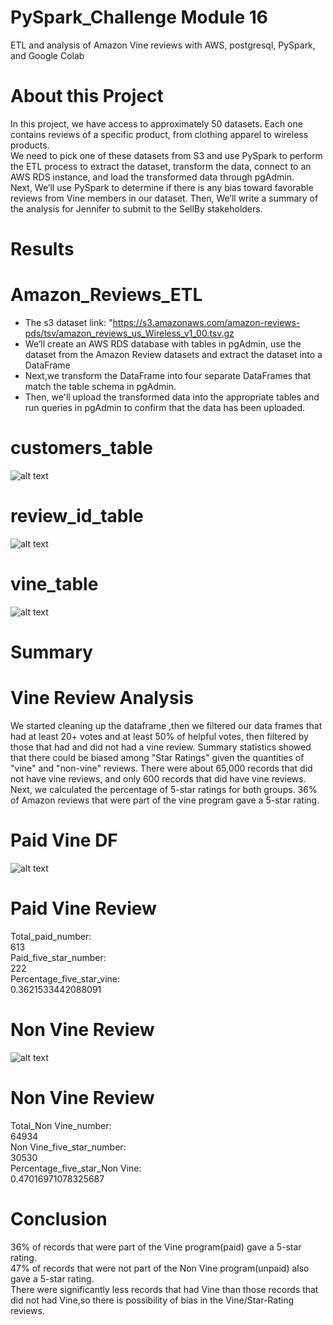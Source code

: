 # PySpark_Challenge Module 16 
ETL and analysis of Amazon Vine reviews with AWS, postgresql, PySpark, and Google Colab</b> 
# <b>About this Project</b> 
In this project, we have access to approximately 50 datasets. Each one contains reviews of a specific product, from clothing apparel to wireless products.</br> We need to pick one of these datasets from S3 and use PySpark to perform the ETL process to extract the dataset, transform the data, connect to an AWS RDS instance, and load the transformed data through pgAdmin. </br>Next, We’ll use PySpark to determine if there is any bias toward favorable reviews from Vine members in our dataset. Then, We’ll write a summary of the analysis for Jennifer to submit to the SellBy stakeholders.</br>

# <b>Results</b> </br>
# Amazon_Reviews_ETL </br>
* The s3 dataset link:   "https://s3.amazonaws.com/amazon-reviews-pds/tsv/amazon_reviews_us_Wireless_v1_00.tsv.gz  </br>
* We’ll create an AWS RDS database with tables in pgAdmin, use the dataset from the Amazon Review datasets and extract the dataset into a DataFrame</br>
* Next,we transform the DataFrame into four separate DataFrames that match the table schema in pgAdmin. </br>
* Then, we'll upload the transformed data into the appropriate tables and run  queries in pgAdmin to confirm that the data has been uploaded.</br>

# customers_table  </br>
![alt text](https://github.com/ramyasnl/PySpark_Challenge/blob/main/Images/customertable.png) </br>

# review_id_table</br>
![alt text](https://github.com/ramyasnl/PySpark_Challenge/blob/main/Images/review_id_table.png) </br>

# vine_table </br>
![alt text](https://github.com/ramyasnl/PySpark_Challenge/blob/main/Images/vinetable.png) </br>


# <b>Summary</b>
# Vine Review Analysis 
We started cleaning up the dataframe ,then we filtered our data frames that had at least 20+ votes and at least 50% of helpful votes, then filtered by those that had and did not had a vine review. Summary statistics showed that there could be biased among "Star Ratings" given the quantities of "vine" and "non-vine" reviews. There were about 65,000 records that did not have vine reviews, and only 600 records that did have vine reviews. Next, we calculated the percentage of 5-star ratings for both groups. 36% of Amazon reviews that were part of the vine program gave a 5-star rating.</br>

# Paid Vine DF </br>
![alt text](https://github.com/ramyasnl/PySpark_Challenge/blob/main/Images/vinedf.png) </br>

# Paid Vine Review</br>
Total_paid_number:</br>
613</br>
Paid_five_star_number:</br>
222</br>
Percentage_five_star_vine:</br>
0.3621533442088091</br>

# Non Vine Review</br>
![alt text](https://github.com/ramyasnl/PySpark_Challenge/blob/main/Images/nonvine.png) </br>

# Non Vine Review</br>
Total_Non Vine_number:</br>
64934</br>
Non Vine_five_star_number:</br>
30530</br>
Percentage_five_star_Non Vine:</br>
0.47016971078325687

# Conclusion </b></br>
36% of records that were part of the Vine program(paid) gave a 5-star rating.</br>
47% of records that were not part of the Non Vine program(unpaid) also gave a 5-star rating.</br>
There were significantly less records that had Vine than those records that did not had Vine,so there is possibility of bias in the Vine/Star-Rating reviews.
